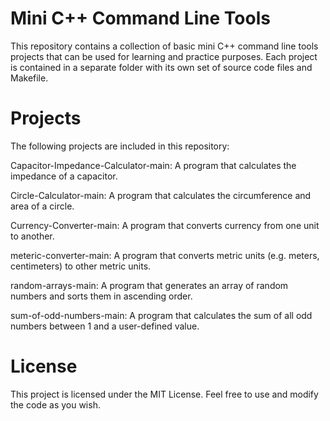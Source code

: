 # Mini C++ Command Line Tools

This repository contains a collection of basic mini C++ command line tools projects that can be used for learning and practice purposes. Each project is contained in a separate folder with its own set of source code files and Makefile.

# Projects
The following projects are included in this repository:

Capacitor-Impedance-Calculator-main: A program that calculates the impedance of a capacitor.

Circle-Calculator-main: A program that calculates the circumference and area of a circle.

Currency-Converter-main: A program that converts currency from one unit to another.

meteric-converter-main: A program that converts metric units (e.g. meters, centimeters) to other metric units.

random-arrays-main: A program that generates an array of random numbers and sorts them in ascending order.

sum-of-odd-numbers-main: A program that calculates the sum of all odd numbers between 1 and a user-defined value.

# License
This project is licensed under the MIT License. Feel free to use and modify the code as you wish.
